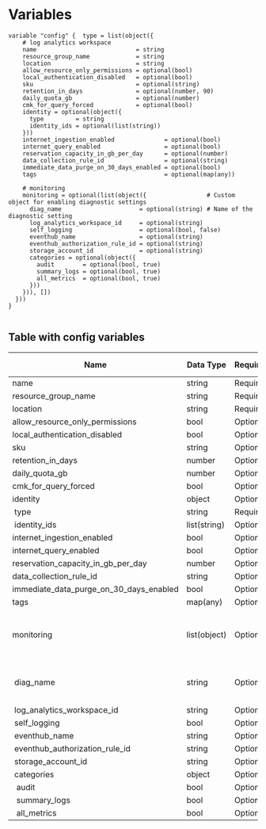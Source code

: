 # Variables

```
variable "config" {  type = list(object({
    # log analytics workspace
    name                            = string
    resource_group_name             = string
    location                        = string
    allow_resource_only_permissions = optional(bool)
    local_authentication_disabled   = optional(bool)
    sku                             = optional(string)
    retention_in_days               = optional(number, 90)
    daily_quota_gb                  = optional(number)
    cmk_for_query_forced            = optional(bool)
    identity = optional(object({
      type         = string
      identity_ids = optional(list(string))
    }))
    internet_ingestion_enabled              = optional(bool)
    internet_query_enabled                  = optional(bool)
    reservation_capacity_in_gb_per_day      = optional(number)
    data_collection_rule_id                 = optional(string)
    immediate_data_purge_on_30_days_enabled = optional(bool)
    tags                                    = optional(map(any))

    # monitoring
    monitoring = optional(list(object({                 # Custom object for enabling diagnostic settings
      diag_name                      = optional(string) # Name of the diagnostic setting
      log_analytics_workspace_id     = optional(string)
      self_logging                   = optional(bool, false)
      eventhub_name                  = optional(string)
      eventhub_authorization_rule_id = optional(string)
      storage_account_id             = optional(string)
      categories = optional(object({
        audit        = optional(bool, true)
        summary_logs = optional(bool, true)
        all_metrics  = optional(bool, true)
      }))
    })), [])
  }))
}


```


## Table with config variables

| Name | Data Type | Requirement | Default Value | Comment |
| ------- | --------- | ----------- | ------------- | ------- |
|name | string | Required |  |  |
|resource_group_name | string | Required |  |  |
|location | string | Required |  |  |
|allow_resource_only_permissions | bool | Optional |  |  |
|local_authentication_disabled | bool | Optional |  |  |
|sku | string | Optional |  |  |
|retention_in_days | number | Optional |  90 |  |
|daily_quota_gb | number | Optional |  |  |
|cmk_for_query_forced | bool | Optional |  |  |
|identity | object | Optional |  |  |
|&nbsp;type | string | Required |  |  |
|&nbsp;identity_ids | list(string) | Optional |  |  |
|internet_ingestion_enabled | bool | Optional |  |  |
|internet_query_enabled | bool | Optional |  |  |
|reservation_capacity_in_gb_per_day | number | Optional |  |  |
|data_collection_rule_id | string | Optional |  |  |
|immediate_data_purge_on_30_days_enabled | bool | Optional |  |  |
|tags | map(any) | Optional |  |  |
|monitoring | list(object) | Optional | [] |  Custom object for enabling diagnostic settings |
|&nbsp;diag_name | string | Optional |  |  Name of the diagnostic setting |
|&nbsp;log_analytics_workspace_id | string | Optional |  |  |
|&nbsp;self_logging | bool | Optional |  false |  |
|&nbsp;eventhub_name | string | Optional |  |  |
|&nbsp;eventhub_authorization_rule_id | string | Optional |  |  |
|&nbsp;storage_account_id | string | Optional |  |  |
|&nbsp;categories | object | Optional |  |  |
|&nbsp;&nbsp;audit | bool | Optional |  true |  |
|&nbsp;&nbsp;summary_logs | bool | Optional |  true |  |
|&nbsp;&nbsp;all_metrics | bool | Optional |  true |  |


